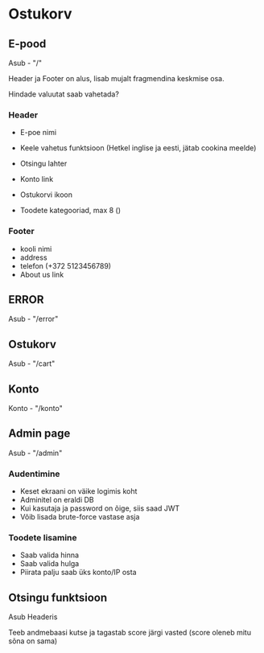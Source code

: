 # Ostukorv

## E-pood

Asub - "/"

Header ja Footer on alus, lisab mujalt fragmendina keskmise osa.

Hindade valuutat saab vahetada?

### Header

 - E-poe nimi
 - Keele vahetus funktsioon (Hetkel inglise ja eesti, jätab cookina meelde)
 - Otsingu lahter
 - Konto link
 - Ostukorvi ikoon

 - Toodete kategooriad, max 8 ()

### Footer

 - kooli nimi
 - address
 - telefon (+372 5123456789)
 - About us link

## ERROR

Asub - "/error"

## Ostukorv

Asub - "/cart"

## Konto

Konto - "/konto"

## Admin page

Asub - "/admin"

### Audentimine

 - Keset ekraani on väike logimis koht 
 - Adminitel on eraldi DB
 - Kui kasutaja ja password on õige, siis saad JWT
 - Võib lisada brute-force vastase asja

### Toodete lisamine

 - Saab valida hinna
 - Saab valida hulga
 - Piirata palju saab üks konto/IP osta

## Otsingu funktsioon

Asub Headeris

Teeb andmebaasi kutse ja tagastab score järgi vasted (score oleneb mitu sõna on sama)